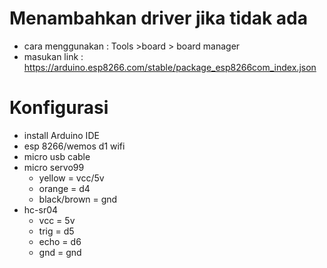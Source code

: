 # Menambahkan driver jika tidak ada
* cara menggunakan : Tools >board > board manager
* masukan link : https://arduino.esp8266.com/stable/package_esp8266com_index.json

# Konfigurasi
- install Arduino IDE
- esp 8266/wemos d1 wifi
- micro usb cable
- micro servo99
  * yellow = vcc/5v
  * orange = d4
  * black/brown = gnd
- hc-sr04
  * vcc = 5v
  * trig = d5
  * echo = d6
  * gnd = gnd
